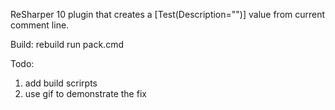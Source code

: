 ReSharper 10 plugin that creates a [Test(Description="")] value from current comment line.

Build: rebuild run pack.cmd

Todo:
1) add build scrirpts
2) use gif to demonstrate the fix